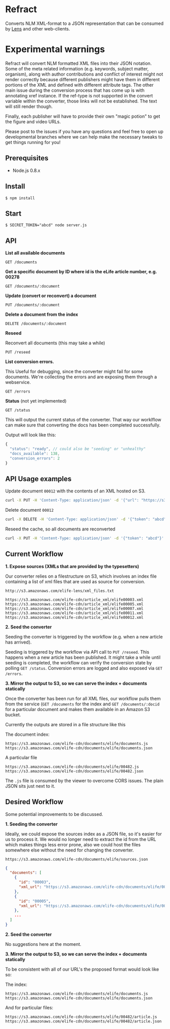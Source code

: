 # Refract

Converts NLM XML-format to a JSON representation that can be consumed by [Lens](http://lens.elifesciences.org#about) and other web-clients.

# Experimental warnings

Refract will convert NLM formatted XML files into their JSON notation. Some of the meta related information (e.g. keywords, subject matter, organism), along with author contributions and conflict of interest might not render correctly because different publishers might have them in different portions of the XML and defined with different attribute tags. The other main issue during the conversion process that has come up is with annotating xref instance. If the ref-type is not supported in the convert variable within the converter, those links will not be established. The text will still render though. 

Finally, each publisher will have to provide their own "magic potion" to get the figure and video URLs. 

Please post to the issues if you have any questions and feel free to open up developmental branches where we can help make the necessary tweaks to get things running for you!


## Prerequisites

- Node.js 0.8.x

## Install

    $ npm install

## Start

    $ SECRET_TOKEN="abcd" node server.js

## API


**List all available documents**

```
GET /documents
```

**Get a specific document by ID where id is the eLife article number, e.g. 00278**

```
GET /documents/:document
```

**Update (convert or reconvert) a document**

```
PUT /documents/:document
```

**Delete a document from the index**

```
DELETE /documents/:document
```

**Reseed** 

Reconvert all documents (this may take a while)

```
PUT /reseed
```

**List conversion errors.**

This Useful for debugging, since the converter might fail for some documents. We're collecting the errors and are exposing them through a webservice.

```
GET /errors
```

**Status** (not yet implemented)

```
GET /status
```

This will output the current status of the converter. That way our worklflow can make sure that converting the docs has been completed successfully.

Output will look like this:

```js
{
  "status": "ready", // could also be "seeding" or "unhealthy"
  "docs_available": 138,
  "conversion_errors": 2
}
```



## API Usage examples

Update document `00012` with the contents of an XML hosted on S3.

```bash
curl -X PUT -H 'Content-Type: application/json' -d '{"url": "https://s3.amazonaws.com/elife-articles/00012/elife_2013_00012.xml.zip", "token": "abcd"}' http://localhost:1441/documents/00012
```

Delete document `00012`

```bash
curl -X DELETE -H 'Content-Type: application/json' -d '{"token": "abcd"}' http://localhost:1441/documents/00012
```

Reseed the cache, so all documents are reconverted

```bash
curl -X PUT -H 'Content-Type: application/json' -d '{"token": "abcd"}' http://localhost:1441/reseed
```


## Current Workflow

**1. Expose sources (XMLs that are provided by the typesetters)**

Our converter relies on a filestructure on S3, which involves an index file containing a list of xml files that are used as source for conversion.

`http://s3.amazonaws.com/elife-lens/xml_files.txt`

```
https://s3.amazonaws.com/elife-cdn/article_xml/elife00003.xml
https://s3.amazonaws.com/elife-cdn/article_xml/elife00005.xml
https://s3.amazonaws.com/elife-cdn/article_xml/elife00007.xml
https://s3.amazonaws.com/elife-cdn/article_xml/elife00011.xml
https://s3.amazonaws.com/elife-cdn/article_xml/elife00012.xml
```

**2. Seed the converter**

Seeding the converter is triggered by the workflow  (e.g. when a new article has arrived).

Seeding is triggered by the workflow via API call to `PUT /reseed`. This happens when a new article has been published. It might take a while until seeding is completed, the workflow can verify the conversion state by polling `GET /status`. Conversion errors are logged and also exposed via `GET /errors`.

**3. Mirror the output to S3, so we can serve the index + documents statically**

Once the converter has been run for all XML files, our workflow pulls them from the service (`GET /documents` for the index and `GET /documents/:docid` for a particular document and makes them available in an Amazon S3 bucket.


Currently the outputs are stored in a file structure like this


The document index:

```
https://s3.amazonaws.com/elife-cdn/documents/elife/documents.js
https://s3.amazonaws.com/elife-cdn/documents/elife/documents.json
```

A particular file

```
https://s3.amazonaws.com/elife-cdn/documents/elife/00482.js
https://s3.amazonaws.com/elife-cdn/documents/elife/00482.json
```

The `.js` file is consumed by the viewer to overcome CORS issues. The plain JSON sits just next to it.


## Desired Workflow

Some potential improvements to be discussed.

**1. Seeding the converter**

Ideally, we could expose the sources index as a JSON file, so it's easier for us to process it. We would no longer need to extract the id from the URL which makes things less error prone, also we could host the files somewhere else without the need for changing the converter.


`https://s3.amazonaws.com/elife-cdn/documents/elife/sources.json`

```json
{
  "documents": [
    {
      "id": "00003",
      "xml_url": "https://s3.amazonaws.com/elife-cdn/documents/elife/00003/article.xml"
    },
    {
      "id": "00005",
      "xml_url": "https://s3.amazonaws.com/elife-cdn/documents/elife/00005/article.xml"
    },
    ...
  ]
}
```

**2. Seed the converter**

No suggestions here at the moment.

**3. Mirror the output to S3, so we can serve the index + documents statically**

To be consistent with all of our URL's the proposed format would look like so:

The index:

```
https://s3.amazonaws.com/elife-cdn/documents/elife/documents.js
https://s3.amazonaws.com/elife-cdn/documents/elife/documents.json
```

And for particular files:

```
https://s3.amazonaws.com/elife-cdn/documents/elife/00482/article.js
https://s3.amazonaws.com/elife-cdn/documents/elife/00482/article.json
```
